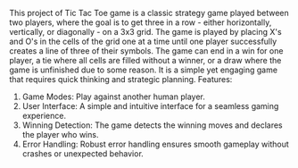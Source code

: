 This project of Tic Tac Toe game is a classic strategy game played between two players, where the goal is to get three in a row - either horizontally, vertically, or diagonally - on a 3x3 grid. The game is played by placing X's and O's in the cells of the grid one at a time until one player successfully creates a line of three of their symbols. The game can end in a win for one player, a tie where all cells are filled without a winner, or a draw where the game is unfinished due to some reason. It is a simple yet engaging game that requires quick thinking and strategic planning.
Features:

1. Game Modes: Play against another human player.
2. User Interface: A simple and intuitive interface for a seamless gaming experience.
3. Winning Detection: The game detects the winning moves and declares the player who wins.
4. Error Handling: Robust error handling ensures smooth gameplay without crashes or unexpected behavior.
